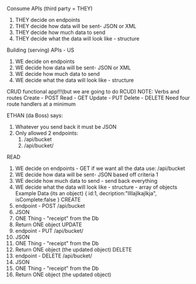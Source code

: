 Consume APIs (third party = THEY)
1) THEY decide on endpoints
2) THEY decide how data will be sent- JSON or XML
3) THEY decide how much data to send
4) THEY decide what the data will look like - structure

Building (serving) APIs - US
1) WE decide on endpoints
2) WE decide how data will be sent- JSON or XML
3) WE decide how much data to send
4) WE decide what the data will look like - structure

CRUD functional app!!!(but we are going to do RCUD)
NOTE: Verbs and routes
Create - POST
Read - GET
Update - PUT
Delete - DELETE
Need four route handlers at a minimum

ETHAN (da Boss) says:
1) Whatever you send back it must be JSON
2) Only allowed 2 endpoints:
   1) /api/bucket
   2) /api/bucket/<id>

READ
1) WE decide on endpoints - GET if we want all the data use: /api/bucket
2) WE decide how data will be sent- JSON based off criteria 1
3) WE decide how much data to send -  send back everything
4) WE decide what the data will look like - structure - array of objects
Example Data (its an object)
{
id:1,
decription:"llllajlkajlkja",
isComplete:false
}
CREATE
1) endpoint - POST /api/bucket
2) JSON
3) ONE Thing - "receipt" from the Db
4) Return ONE object
UPDATE
1) endpoint - PUT /api/bucket/<id>
2) JSON
3) ONE Thing - "receipt" from the Db
4) Return ONE object (the updated object)
DELETE
1) endpoint - DELETE /api/bucket/<id>
2) JSON
3) ONE Thing - "receipt" from the Db
4) Return ONE object (the updated object)